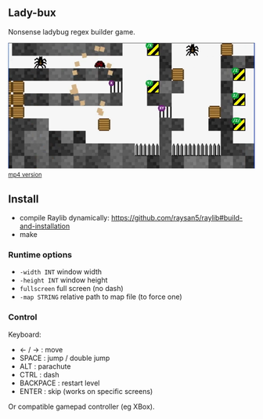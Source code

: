 Lady-bux
--------

Nonsense ladybug regex builder game.

[![Watch the video](misc/thumb.png)](misc/test_run.webm)
<small>[mp4 version](misc/test_run.mp4)</small>

## Install

- compile Raylib dynamically: https://github.com/raysan5/raylib#build-and-installation
- make

### Runtime options

- `-width INT` window width
- `-height INT` window height
- `fullscreen` full screen (no dash)
- `-map STRING` relative path to map file (to force one)

### Control

Keyboard:

* ← / → : move
* SPACE : jump / double jump
* ALT   : parachute
* CTRL  : dash
* BACKPACE : restart level
* ENTER : skip (works on specific screens)

Or compatible gamepad controller (eg XBox).
